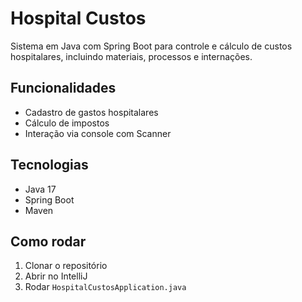 # Hospital Custos

Sistema em Java com Spring Boot para controle e cálculo de custos hospitalares, incluindo materiais, processos e internações.

## Funcionalidades
- Cadastro de gastos hospitalares
- Cálculo de impostos
- Interação via console com Scanner

## Tecnologias
- Java 17
- Spring Boot
- Maven

## Como rodar
1. Clonar o repositório
2. Abrir no IntelliJ
3. Rodar `HospitalCustosApplication.java`
